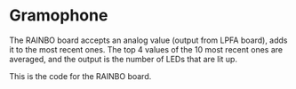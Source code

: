 ﻿# Gramophone
The RAINBO board accepts an analog value (output from LPFA board), adds it to the most recent ones. The top 4 values of the 10 most recent ones are averaged, and the output is the number of LEDs that are lit up.

This is the code for the RAINBO board.
